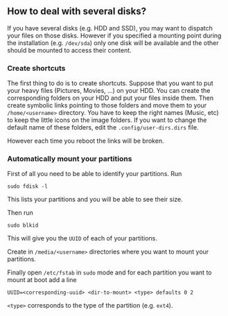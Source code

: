 ## How to deal with several disks?

If you have several disks (e.g. HDD and SSD), you may want to dispatch your files on those disks. However if you specified a mounting point during the installation (e.g. `/dev/sda`) only one disk will be available and the other should be mounted to access their content.

### Create shortcuts

The first thing to do is to create shortcuts. Suppose that you want to put your heavy files (Pictures, Movies, ...) on your HDD. You can create the corresponding folders on your HDD and put your files inside them. Then create symbolic links pointing to those folders and move them to your `/home/<username>` directory. You have to keep the right names (Music, etc) to keep the little icons on the image folders.
If you want to change the default name of these folders, edit the `.config/user-dirs.dirs` file.

However each time you reboot the links will be broken.

### Automatically mount your partitions

First of all you need to be able to identify your partitions. Run
```
sudo fdisk -l
```
This lists your partitions and you will be able to see their size.

Then run
```
sudo blkid
```
This will give you the `UUID` of each of your partitions.

Create in `/media/<username>` directories where you want to mount your partitions.

Finally open `/etc/fstab` in `sudo` mode and for each partition you want to mount at boot add a line
```
UUID=<corresponding-uuid> <dir-to-mount> <type> defaults 0 2
```
`<type>` corresponds to the type of the partition (e.g. `ext4`).
